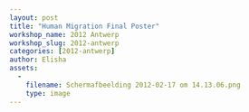 ```yaml
---
layout: post
title: "Human Migration Final Poster"
workshop_name: 2012 Antwerp
workshop_slug: 2012-antwerp
categories: [2012-antwerp]
author: Elisha 
assets:
  -
    filename: Schermafbeelding 2012-02-17 om 14.13.06.png
    type: image
---
```

<br />
